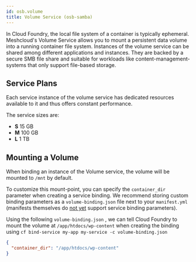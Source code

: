 ```yaml
---
id: osb.volume
title: Volume Service (osb-samba)
---
```


In Cloud Foundry, the local file system of a container is typically ephemeral. Meshcloud's Volume Service allows you to mount a persistent data volume into a running container file system. Instances of the volume service can be shared among different applications and instances. They are backed by a secure SMB file share and suitable for workloads like content-management-systems that only support file-based storage.

## Service Plans

Each service instance of the volume service has dedicated resources available to it and thus offers constant performance.

The service sizes are:

* **S** 15 GB
* **M** 100 GB
* **L** 1 TB

## Mounting a Volume

When binding an instance of the Volume service, the volume will be mounted to `/mnt` by default. 

To customize this mount-point, you can specify the `container_dir` parameter when creating a service binding. We recommend storing custom binding parameters as a `volume-binding.json` file next to your `manifest.yml` \(manifests themselves do [not yet](https://github.com/cloudfoundry/cli/issues/1173) support service binding parameters\).

Using the following `volume-binding.json` , we can tell Cloud Foundry to mount the volume at `/app/htdocs/wp-content` when creating the binding using `cf bind-service my-app my-service -c volume-binding.json`

```json
{
  "container_dir": "/app/htdocs/wp-content"
}
```